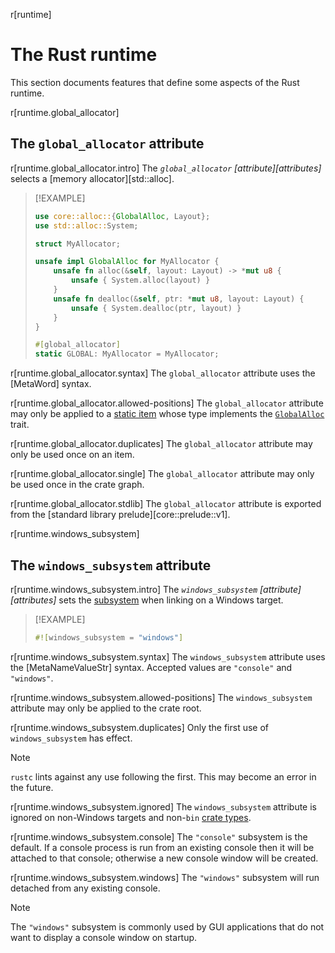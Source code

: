 r[runtime]
# The Rust runtime

This section documents features that define some aspects of the Rust runtime.

<!-- template:attributes -->
r[runtime.global_allocator]
## The `global_allocator` attribute

r[runtime.global_allocator.intro]
The *`global_allocator` [attribute][attributes]* selects a [memory allocator][std::alloc].

> [!EXAMPLE]
> ```rust
> use core::alloc::{GlobalAlloc, Layout};
> use std::alloc::System;
>
> struct MyAllocator;
>
> unsafe impl GlobalAlloc for MyAllocator {
>     unsafe fn alloc(&self, layout: Layout) -> *mut u8 {
>         unsafe { System.alloc(layout) }
>     }
>     unsafe fn dealloc(&self, ptr: *mut u8, layout: Layout) {
>         unsafe { System.dealloc(ptr, layout) }
>     }
> }
>
> #[global_allocator]
> static GLOBAL: MyAllocator = MyAllocator;
> ```

r[runtime.global_allocator.syntax]
The `global_allocator` attribute uses the [MetaWord] syntax.

r[runtime.global_allocator.allowed-positions]
The `global_allocator` attribute may only be applied to a [static item] whose type implements the [`GlobalAlloc`] trait.

r[runtime.global_allocator.duplicates]
The `global_allocator` attribute may only be used once on an item.

r[runtime.global_allocator.single]
The `global_allocator` attribute may only be used once in the crate graph.

r[runtime.global_allocator.stdlib]
The `global_allocator` attribute is exported from the [standard library prelude][core::prelude::v1].

<!-- template:attributes -->
r[runtime.windows_subsystem]
## The `windows_subsystem` attribute

r[runtime.windows_subsystem.intro]
The *`windows_subsystem` [attribute][attributes]* sets the [subsystem] when linking on a Windows target.

> [!EXAMPLE]
> ```rust
> #![windows_subsystem = "windows"]
> ```

r[runtime.windows_subsystem.syntax]
The `windows_subsystem` attribute uses the [MetaNameValueStr] syntax. Accepted values are `"console"` and `"windows"`.

r[runtime.windows_subsystem.allowed-positions]
The `windows_subsystem` attribute may only be applied to the crate root.

r[runtime.windows_subsystem.duplicates]
Only the first use of `windows_subsystem` has effect.

> [!NOTE]
> `rustc` lints against any use following the first. This may become an error in the future.

r[runtime.windows_subsystem.ignored]
The `windows_subsystem` attribute is ignored on non-Windows targets and non-`bin` [crate types].

r[runtime.windows_subsystem.console]
The `"console"` subsystem is the default. If a console process is run from an existing console then it will be attached to that console; otherwise a new console window will be created.

r[runtime.windows_subsystem.windows]
The `"windows"` subsystem will run detached from any existing console.

> [!NOTE]
> The `"windows"` subsystem is commonly used by GUI applications that do not want to display a console window on startup.

[`GlobalAlloc`]: alloc::alloc::GlobalAlloc
[crate types]: linkage.md
[static item]: items/static-items.md
[subsystem]: https://msdn.microsoft.com/en-us/library/fcc1zstk.aspx
